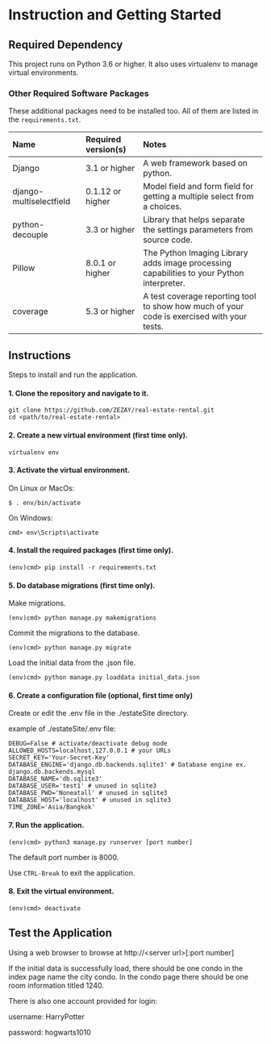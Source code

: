 # Instruction and Getting Started


## Required Dependency

This project runs on Python 3.6 or higher. It also uses virtualenv to manage virtual environments.

### Other Required Software Packages

These additional packages need to be installed too. All of them are listed in the `requirements.txt`.

| Name                      | Required version(s) | Notes            |
| :------------------------ | :------------------ | :--------------- |
| Django                    | 3.1 or higher       | A web framework based on python. |
| django-multiselectfield   | 0.1.12 or higher    | Model field and form field for getting a multiple select from a choices. |
| python-decouple           | 3.3 or higher       | Library that helps separate the settings parameters from source code. |
| Pillow                    | 8.0.1 or higher     | The Python Imaging Library adds image processing capabilities to your Python interpreter. |
| coverage                  | 5.3 or higher       | A test coverage reporting tool to show how much of your code is exercised with your tests. |



## Instructions

Steps to install and run the application.



#### 1. Clone the repository and navigate to it.

```
git clone https://github.com/ZEZAY/real-estate-rental.git
cd <path/to/real-estate-rental>
```



#### 2. Create a new virtual environment (first time only).

```
virtualenv env
```
	
	
	
#### 3. Activate the virtual environment.

On Linux or MacOs:
	
```
$ . env/bin/activate
```
	
On Windows:
```
cmd> env\Scripts\activate
```
	
	
	
#### 4. Install the required packages (first time only).
	
```
(env)cmd> pip install -r requirements.txt
```
	
	
	
#### 5. Do database migrations (first time only).
	
Make migrations.
	
```
(env)cmd> python manage.py makemigrations
```

Commit the migrations to the database.

```
(env)cmd> python manage.py migrate
```
	
Load the initial data from the .json file.
	
```
(env)cmd> python manage.py loaddata initial_data.json
```



#### 6. Create a configuration file (optional, first time only)

Create or edit the .env file in the ./estateSite directory.
	
example of ./estateSite/.env file:
	
```
DEBUG=False # activate/deactivate debug mode
ALLOWED_HOSTS=localhost,127.0.0.1 # your URLs
SECRET_KEY='Your-Secret-Key' 
DATABASE_ENGINE='django.db.backends.sqlite3' # Database engine ex. django.db.backends.mysql
DATABASE_NAME='db.sqlite3'
DATABASE_USER='test1' # unused in sqlite3
DATABASE_PWD='Noneatall' # unused in sqlite3
DATABASE_HOST='localhost' # unused in sqlite3
TIME_ZONE='Asia/Bangkok'
```


	
#### 7. Run the application.
	
```
(env)cmd> python3 manage.py runserver [port number]
```
	
The default port number is 8000.
	
Use `CTRL-Break` to exit the application.
	
	
	
#### 8. Exit the virtual environment.

```
(env)cmd> deactivate
```


## Test the Application

Using a web browser to browse at http://\<server url\>[:port number] 

If the initial data is successfully load, there should be one condo in the index page name the city condo. In the condo page there should be one room information titled 1240.


There is also one account provided for login:

username: HarryPotter

password: hogwarts1010


